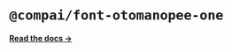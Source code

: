 # `@compai/font-otomanopee-one`

[**Read the docs &rarr;**](https://components.ai/docs/typefaces/otomanopee-one)
